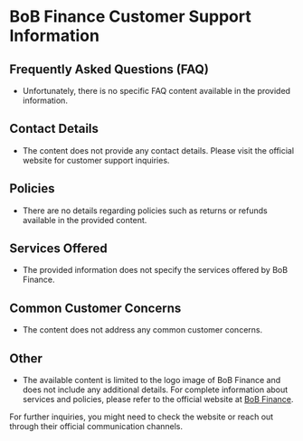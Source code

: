 # BoB Finance Customer Support Information

## Frequently Asked Questions (FAQ)
- Unfortunately, there is no specific FAQ content available in the provided information.

## Contact Details
- The content does not provide any contact details. Please visit the official website for customer support inquiries.

## Policies
- There are no details regarding policies such as returns or refunds available in the provided content.

## Services Offered
- The provided information does not specify the services offered by BoB Finance.

## Common Customer Concerns
- The content does not address any common customer concerns.

## Other
- The available content is limited to the logo image of BoB Finance and does not include any additional details. For complete information about services and policies, please refer to the official website at [BoB Finance](https://www.bob-finance.com/). 

For further inquiries, you might need to check the website or reach out through their official communication channels.